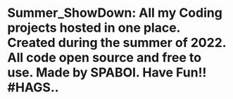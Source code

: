 # Summer_ShowDown: All my Coding projects hosted in one place. Created during the summer of 2022. All code open source and free to use. Made by SPABOI. Have Fun!! #HAGS..
